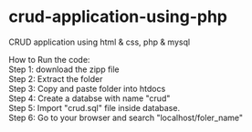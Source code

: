 # crud-application-using-php

CRUD application using html & css, php & mysql

How to Run the code:<br>
Step 1: download the zipp file<br>
Step 2: Extract the folder<br>
Step 3: Copy and paste folder into htdocs<br>
Step 4: Create a databse with name "crud"<br>
Step 5: Import "crud.sql" file inside database.<br>
Step 6: Go to your browser and search "localhost/foler_name"
